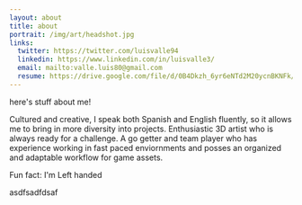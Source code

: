 ```yaml
---
layout: about
title: about
portrait: /img/art/headshot.jpg
links:
  twitter: https://twitter.com/luisvalle94
  linkedin: https://www.linkedin.com/in/luisvalle3/
  email: mailto:valle.luis80@gmail.com
  resume: https://drive.google.com/file/d/0B4Dkzh_6yr6eNTd2M20ycnBKNFk/view?usp=sharing
---
```


here's stuff about me!

Cultured and creative, I speak both Spanish and English fluently, so it allows me to bring in more diversity into projects. Enthusiastic 3D artist who is always ready for a challenge. A go getter and team player who has experience working in fast paced enviornments and posses an organized and adaptable workflow for game assets.

Fun fact: I'm Left handed

asdfsadfdsaf
